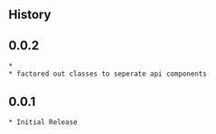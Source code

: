 History
-------

0.0.2
-----
    * 
    * factored out classes to seperate api components

0.0.1
-----
    * Initial Release
